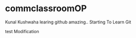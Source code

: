 # commclassroomOP

Kunal Kushwaha learing github amazing..
Starting To Learn Git


test Modification

